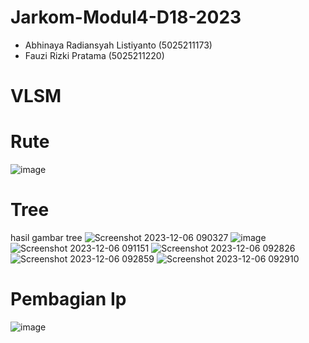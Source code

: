 # Jarkom-Modul4-D18-2023
- Abhinaya Radiansyah Listiyanto (5025211173) 
- Fauzi Rizki Pratama (5025211220)

# VLSM
# Rute
![image](https://github.com/Abhinaya173/Jarkom-Modul4-D18-2023/assets/114990549/147f9109-9532-471a-950f-aa588d116d40)

# Tree
hasil gambar tree
![Screenshot 2023-12-06 090327](https://github.com/Abhinaya173/Jarkom-Modul4-D18-2023/assets/114990549/794f07b5-665e-4a65-a692-8e03e166cc3c)
![image](https://github.com/Abhinaya173/Jarkom-Modul4-D18-2023/assets/114990549/2a9b3da8-a6bd-484d-83ae-bac8fad4c06e)
![Screenshot 2023-12-06 091151](https://github.com/Abhinaya173/Jarkom-Modul4-D18-2023/assets/114990549/0d35e774-8ee8-4d7f-b61b-0c06a2a5b359)
![Screenshot 2023-12-06 092826](https://github.com/Abhinaya173/Jarkom-Modul4-D18-2023/assets/114990549/2d609bbf-3fe1-48ca-8237-448966efda96)
![Screenshot 2023-12-06 092859](https://github.com/Abhinaya173/Jarkom-Modul4-D18-2023/assets/114990549/b6028cfe-d623-4c72-bf85-bc4b875f479b)
![Screenshot 2023-12-06 092910](https://github.com/Abhinaya173/Jarkom-Modul4-D18-2023/assets/114990549/6520a76e-2e3b-4928-bd0f-04f1a2317b36)

# Pembagian Ip
![image](https://github.com/Abhinaya173/Jarkom-Modul4-D18-2023/assets/114990549/e65022fe-a35d-454a-984f-44a8ef34d09b)
